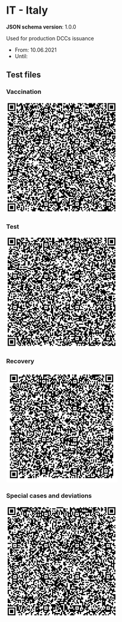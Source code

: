 # IT - Italy

**JSON schema version**: 1.0.0

Used for production DCCs issuance
* From: 10.06.2021
* Until:

## Test files

### Vaccination

![VAC](VAC.png)

### Test

![TEST](TEST.png)

### Recovery

![REC](REC.png)

### Special cases and deviations
![VAC_DOSE_1.png](specialcases/VAC_DOSE_1.png)

